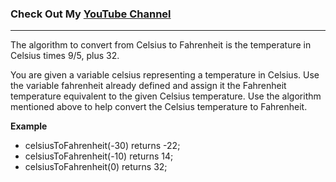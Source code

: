 ### Check Out My [YouTube Channel](https://www.youtube.com/@golbargnet)
---

The algorithm to convert from Celsius to Fahrenheit is the temperature in Celsius times 9/5, plus 32.

You are given a variable celsius representing a temperature in Celsius. Use the variable fahrenheit already defined and assign it the Fahrenheit temperature equivalent to the given Celsius temperature. Use the algorithm mentioned above to help convert the Celsius temperature to Fahrenheit.

**Example**
-   celsiusToFahrenheit(-30) returns -22;
-   celsiusToFahrenheit(-10) returns 14;
-   celsiusToFahrenheit(0) returns 32;
